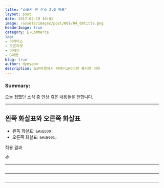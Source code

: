 ```yaml
---
title: "스포카 한 산스 2.0 배포"
layout: post
date: 2017-02-19 10:01
image: /assets/images/post/001/04_00title.png
headerImage: true
category: E-Commerce
tag:
- 이커머스
- 오픈마켓
- 이베이
- G마켓
blog: true
author: Hyeyeon
description: 오픈마켓에서 이베이코리아만 흑자인 이유
---
```


### Summary:

오늘 접했던 소식 중 인상 깊은 내용들을 전합니다.

---

## 왼쪽 화살표와 오른쪽 화살표

* 왼쪽 화살표: `&#xE000;`
* 오른쪽 화살표: `&#xE001;`

적용 결과

&#xE000;

---

##


---

##




---
